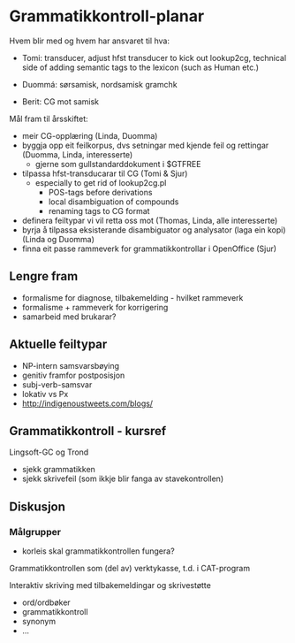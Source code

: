 # Grammatikkontroll-planar

Hvem blir med og hvem har ansvaret til hva:

- Tomi: transducer, adjust hfst transducer to kick out lookup2cg, technical side of adding semantic tags to the lexicon (such as Human etc.)
- Duommá: sørsamisk, nordsamisk gramchk

- Berit: CG mot samisk

Mål fram til årsskiftet:

- meir CG-opplæring (Linda, Duomma)
- byggja opp eit feilkorpus, dvs setningar med kjende feil og rettingar (Duomma, Linda, interesserte)
  - gjerne som gullstandarddokument i $GTFREE
- tilpassa hfst-transducarar til CG (Tomi & Sjur)
  - especially to get rid of lookup2cg.pl
    - POS-tags before derivations
    - local disambiguation of compounds
    - renaming tags to CG format
- definera feiltypar vi vil retta oss mot (Thomas, Linda, alle interesserte)
- byrja å tilpassa eksisterande disambiguator og analysator (laga ein kopi) (Linda og Duomma)
- finna eit passe rammeverk for grammatikkontrollar i OpenOffice (Sjur)

## Lengre fram

- formalisme for diagnose, tilbakemelding - hvilket rammeverk
- formalisme + rammeverk for korrigering
- samarbeid med brukarar?

## Aktuelle feiltypar

- NP-intern samsvarsbøying
- genitiv framfor postposisjon
- subj-verb-samsvar
- lokativ vs Px
- http://indigenoustweets.com/blogs/

## Grammatikkontroll - kursref

Lingsoft-GC og Trond

- sjekk grammatikken
- sjekk skrivefeil (som ikkje blir fanga av stavekontrollen)

## Diskusjon

### Målgrupper

- korleis skal grammatikkontrollen fungera?

Grammatikkontrollen som (del av) verktykasse, t.d. i CAT-program

Interaktiv skriving med tilbakemeldingar og skrivestøtte

- ord/ordbøker
- grammatikkontroll
- synonym
- ...
